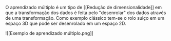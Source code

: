 ---
---

O aprendizado múltiplo é um tipo de [[Redução de dimensionalidade]] em que a transformação dos dados é feita pelo "desenrolar" dos dados através de uma transformação. Como exemplo clássico tem-se o rolo suiço em um espaço 3D que pode ser desenrolado em um espaço 2D. 

![[Exemplo de aprendizado múltiplo.png]]